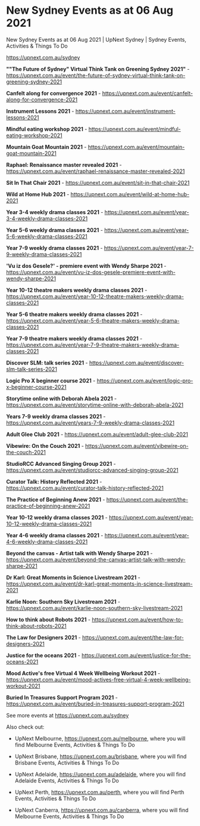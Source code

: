 # New Sydney Events as at 06 Aug 2021
New Sydney Events as at 06 Aug 2021 | UpNext Sydney | Sydney Events, Activities &amp; Things To Do

https://upnext.com.au/sydney


**""The Future of Sydney" Virtual Think Tank on Greening Sydney 2021"** - https://upnext.com.au/event/the-future-of-sydney-virtual-think-tank-on-greening-sydney-2021

**Canfelt along for convergence 2021** - https://upnext.com.au/event/canfelt-along-for-convergence-2021

**Instrument Lessons 2021** - https://upnext.com.au/event/instrument-lessons-2021

**Mindful eating workshop 2021** - https://upnext.com.au/event/mindful-eating-workshop-2021

**Mountain Goat Mountain 2021** - https://upnext.com.au/event/mountain-goat-mountain-2021

**Raphael: Renaissance master revealed 2021** - https://upnext.com.au/event/raphael-renaissance-master-revealed-2021

**Sit In That Chair 2021** - https://upnext.com.au/event/sit-in-that-chair-2021

**Wild at Home Hub 2021** - https://upnext.com.au/event/wild-at-home-hub-2021

**Year 3-4 weekly drama classes 2021** - https://upnext.com.au/event/year-3-4-weekly-drama-classes-2021

**Year 5-6 weekly drama classes 2021** - https://upnext.com.au/event/year-5-6-weekly-drama-classes-2021

**Year 7-9 weekly drama classes 2021** - https://upnext.com.au/event/year-7-9-weekly-drama-classes-2021

**'Vu iz dos Gesele?' - premiere event with Wendy Sharpe 2021** - https://upnext.com.au/event/vu-iz-dos-gesele-premiere-event-with-wendy-sharpe-2021

**Year 10-12 theatre makers weekly drama classes 2021** - https://upnext.com.au/event/year-10-12-theatre-makers-weekly-drama-classes-2021

**Year 5-6 theatre makers weekly drama classes 2021** - https://upnext.com.au/event/year-5-6-theatre-makers-weekly-drama-classes-2021

**Year 7-9 theatre makers weekly drama classes 2021** - https://upnext.com.au/event/year-7-9-theatre-makers-weekly-drama-classes-2021

**Discover SLM: talk series 2021** - https://upnext.com.au/event/discover-slm-talk-series-2021

**Logic Pro X beginner course 2021** - https://upnext.com.au/event/logic-pro-x-beginner-course-2021

**Storytime online with Deborah Abela 2021** - https://upnext.com.au/event/storytime-online-with-deborah-abela-2021

**Years 7-9 weekly drama classes 2021** - https://upnext.com.au/event/years-7-9-weekly-drama-classes-2021

**Adult Glee Club 2021** - https://upnext.com.au/event/adult-glee-club-2021

**Vibewire: On the Couch 2021** - https://upnext.com.au/event/vibewire-on-the-couch-2021

**StudioRCC Advanced Singing Group 2021** - https://upnext.com.au/event/studiorcc-advanced-singing-group-2021

**Curator Talk: History Reflected 2021** - https://upnext.com.au/event/curator-talk-history-reflected-2021

**The Practice of Beginning Anew 2021** - https://upnext.com.au/event/the-practice-of-beginning-anew-2021

**Year 10-12 weekly drama classes 2021** - https://upnext.com.au/event/year-10-12-weekly-drama-classes-2021

**Year 4-6 weekly drama classes 2021** - https://upnext.com.au/event/year-4-6-weekly-drama-classes-2021

**Beyond the canvas - Artist talk with Wendy Sharpe 2021** - https://upnext.com.au/event/beyond-the-canvas-artist-talk-with-wendy-sharpe-2021

**Dr Karl: Great Moments in Science Livestream 2021** - https://upnext.com.au/event/dr-karl-great-moments-in-science-livestream-2021

**Karlie Noon: Southern Sky Livestream 2021** - https://upnext.com.au/event/karlie-noon-southern-sky-livestream-2021

**How to think about Robots 2021** - https://upnext.com.au/event/how-to-think-about-robots-2021

**The Law for Designers 2021** - https://upnext.com.au/event/the-law-for-designers-2021

**Justice for the oceans 2021** - https://upnext.com.au/event/justice-for-the-oceans-2021

**Mood Active's free Virtual 4 Week Wellbeing Workout 2021** - https://upnext.com.au/event/mood-actives-free-virtual-4-week-wellbeing-workout-2021

**Buried In Treasures Support Program 2021** - https://upnext.com.au/event/buried-in-treasures-support-program-2021



See more events at https://upnext.com.au/sydney


Also check out:

* UpNext Melbourne, https://upnext.com.au/melbourne, where you will find Melbourne Events, Activities & Things To Do

* UpNext Brisbane, https://upnext.com.au/brisbane, where you will find Brisbane Events, Activities & Things To Do

* UpNext Adelaide, https://upnext.com.au/adelaide, where you will find Adelaide Events, Activities & Things To Do

* UpNext Perth, https://upnext.com.au/perth, where you will find Perth Events, Activities & Things To Do

* UpNext Canberra, https://upnext.com.au/canberra, where you will find Melbourne Events, Activities & Things To Do